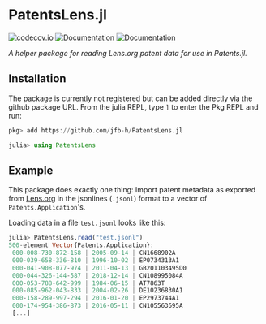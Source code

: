# PatentsLens.jl

[![codecov.io](http://codecov.io/github/jfb-h/PatentsLens.jl/coverage.svg?branch=master)](http://codecov.io/github/jfb-h/PatentsLens.jl?branch=master)
[![Documentation](https://img.shields.io/badge/docs-stable-blue.svg)](https://jfb-h.github.io/PatentsLens.jl/stable)
[![Documentation](https://img.shields.io/badge/docs-dev-blue.svg)](https://jfb-h.github.io/PatentsLens.jl/dev)


*A helper package for reading Lens.org patent data for use in Patents.jl.*

## Installation

The package is currently not registered but can be added directly via the github package URL.
From the julia REPL, type `]` to enter the Pkg REPL and run:

```julia 
pkg> add https://github.com/jfb-h/PatentsLens.jl

julia> using PatentsLens
``` 

## Example

This package does exactly one thing: Import patent metadata as exported from [Lens.org](https://www.lens.org/) in the jsonlines (`.jsonl`) format to a vector of `Patents.Application`'s. 

Loading data in a file `test.jsonl` looks like this:

```julia
julia> PatentsLens.read("test.jsonl")
500-element Vector{Patents.Application}:
 000-008-730-872-158 | 2005-09-14 | CN1668902A
 000-039-658-336-810 | 1996-10-02 | EP0734313A1
 000-041-908-077-974 | 2011-04-13 | GB201103495D0
 000-044-326-144-587 | 2018-12-14 | CN108995084A
 000-053-788-642-999 | 1984-06-15 | AT7863T
 000-085-962-043-833 | 2004-02-26 | DE10236830A1
 000-158-289-997-294 | 2016-01-20 | EP2973744A1
 000-174-954-386-873 | 2016-05-11 | CN105563695A
 [...]
```

